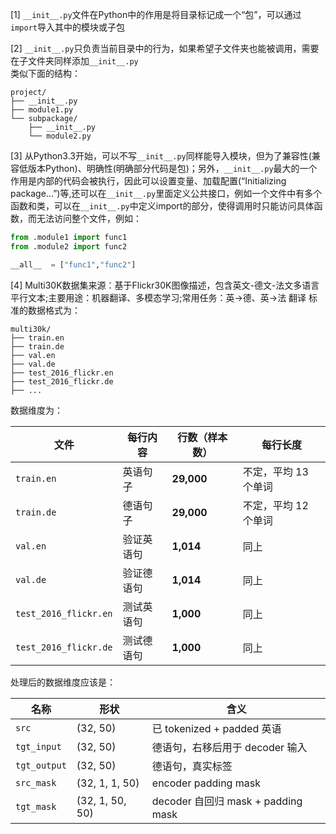 [1] ```__init__.py```文件在Python中的作用是将目录标记成一个“包”，可以通过```import```导入其中的模块或子包

[2] ```__init__.py```只负责当前目录中的行为，如果希望子文件夹也能被调用，需要在子文件夹同样添加```__init__.py```    
类似下面的结构：  
```
project/
├── __init__.py
├── module1.py
└── subpackage/
    ├── __init__.py
    └── module2.py
```

[3] 从Python3.3开始，可以不写```__init__.py```同样能导入模块，但为了兼容性(兼容低版本Python)、明确性(明确部分代码是包)；另外，```__init__.py```最大的一个作用是内部的代码会被执行，因此可以设置变量、加载配置(“Initializing package...”)等,还可以在```__init__.py```里面定义公共接口，例如一个文件中有多个函数和类，可以在```__init__.py```中定义import的部分，使得调用时只能访问具体函数，而无法访问整个文件，例如：
```python
from .module1 import func1
from .module2 import func2

__all__  = ["func1","func2"]
```

[4] Multi30K数据集来源：基于Flickr30K图像描述，包含英文-德文-法文多语言平行文本;主要用途：机器翻译、多模态学习;常用任务：英→德、英→法 翻译
标准的数据格式为：
```
multi30k/
├── train.en
├── train.de
├── val.en
├── val.de
├── test_2016_flickr.en
├── test_2016_flickr.de
├── ...

```
数据维度为：

| 文件                    | 每行内容  | 行数（样本数）    | 每行长度         |
| --------------------- | ----- | ---------- | ------------ |
| `train.en`            | 英语句子  | **29,000** | 不定，平均 13 个单词 |
| `train.de`            | 德语句子  | **29,000** | 不定，平均 12 个单词 |
| `val.en`              | 验证英语句 | **1,014**  | 同上           |
| `val.de`              | 验证德语句 | **1,014**  | 同上           |
| `test_2016_flickr.en` | 测试英语句 | **1,000**  | 同上           |
| `test_2016_flickr.de` | 测试德语句 | **1,000**  | 同上           |

处理后的数据维度应该是：

| 名称           | 形状              | 含义                              |
| ------------ | --------------- | ------------------------------- |
| `src`        | (32, 50)        | 已 tokenized + padded 英语         |
| `tgt_input`  | (32, 50)        | 德语句，右移后用于 decoder 输入            |
| `tgt_output` | (32, 50)        | 德语句，真实标签                        |
| `src_mask`   | (32, 1, 1, 50)  | encoder padding mask            |
| `tgt_mask`   | (32, 1, 50, 50) | decoder 自回归 mask + padding mask |

      
